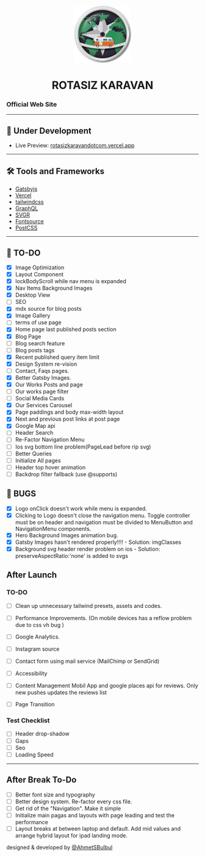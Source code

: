 <p align="center">
  <a href="https://rotasizkaravandotcom.vercel.app/">
    <img alt="Rotasiz Karavan" src="https://github.com/AhmetSBulbul/rotasizkaravandotcom/blob/main/src/images/logo-rozet.png?raw=true" width="150" />
  </a>
</p>
<h1 align="center">
  ROTASIZ KARAVAN
</h1>

### Official Web Site

---

## 🚀 Under Development

- Live Preview: [rotasizkaravandotcom.vercel.app](https://rotasizkaravandotcom.vercel.app/)

---

## 🛠 Tools and Frameworks

- [Gatsbyjs](https://www.gatsbyjs.com/)
- [Vercel](https://vercel.com/)
- [tailwindcss](https://tailwindcss.com/)
- [GraphQL](https://graphql.org/)
- [SVGR](https://react-svgr.com/)
- [Fontsource](https://fontsource.org/)
- [PostCSS](https://postcss.org/)

---

## 📝 TO-DO 

- [x] Image Optimization
- [x] Layout Component
- [x] lockBodyScroll while nav menu is expanded
- [x] Nav Items Background Images
- [x] Desktop View
- [ ] SEO
- [x] mdx source for blog posts
- [x] Image Gallery
- [ ] terms of use page
- [x] Home page last published posts section
- [x] Blog Page
- [ ] Blog search feature
- [ ] Blog posts tags
- [x] Recent published query item limit
- [x] Design System re-vision
- [ ] Contact, Faqs pages.
- [x] Better Gatsby Images.
- [x] Our Works Posts and page
- [ ] Our works page filter
- [ ] Social Media Cards
- [x] Our Services Carousel
- [x] Page paddings and body max-width layout
- [x] Next and previous post links at post page
- [x] Google Map api
- [ ] Header Search
- [ ] Re-Factor Navigation Menu
- [ ] Ios svg bottom line problem(PageLead before rip svg)
- [ ] Better Queries
- [ ] Initialize All pages
- [ ] Header top hover animation
- [ ] Backdrop filter fallback (use @supports)

## 🐞 BUGS

- [x] Logo onClick doesn't work while menu is expanded.
- [x] Clicking to Logo doesn't close the navigation menu. Toggle controller must be on header and navigation must be divided to MenuButton and NavigationMenu components.
- [x] Hero Background Images animation bug.
- [x] Gatsby Images hasn't rendered properly!!!! - Solution: imgClasses
- [x] Background svg header render problem on ios - Solution: preserveAspectRatio:'none' is added to svgs

## After Launch

### TO-DO

- [ ] Clean up unnecessary tailwind presets, assets and codes.
- [ ] Performance Improvements. (On mobile devices has a reflow problem due to css vh bug )
- [ ] Google Analytics.
- [ ] Instagram source
- [ ] Contact form using mail service (MailChimp or SendGrid)
- [ ] Accessibility

- [ ] Content Management Mobil App and google places api for reviews. Only new pushes updates the reviews list
- [ ] Page Transition


### Test Checklist

- [ ] Header drop-shadow
- [ ] Gaps
- [ ] Seo
- [ ] Loading Speed

---

## After Break To-Do

- [ ] Better font size and typography
- [ ] Better design system. Re-factor every css file.
- [ ] Get rid of the "Navigation". Make it simple
- [ ] Initialize main pagas and layouts with page leading and test the performance
- [ ] Layout breaks at between laptop and default. Add mid values and arrange hybrid layout for ipad landing mode.

designed & developed by [@AhmetSBulbul](https://ahmetsafabulbul.com/)
